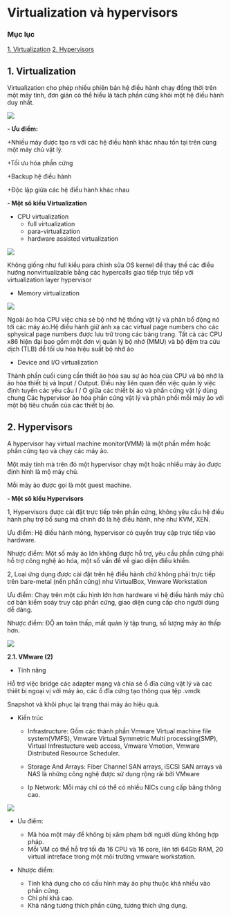 # Virtualization và hypervisors #

### Mục lục

[1. Virtualization](#virtualization)
[2. Hypervisors](#hypervisors)

<a name="virtualization"></a>
## 1. Virtualization ##
Virtualization cho phép nhiều phiên bản hệ điều hành chạy đồng thời trên một máy tính, đơn giản có thể hiểu là tách phần cứng khỏi một hệ điều hành duy nhất.

![](https://i.imgur.com/obNNl5Z.png)

**- Ưu điểm:**

+Nhiều máy được tạo ra với các hệ điều hành khác nhau tồn tại trên cùng một máy chủ vật lý.

+Tối ưu hóa phần cứng

+Backup hệ điều hành

+Độc lập giữa các hệ điều hành khác nhau

**- Một sô kiểu Virtualization**

- CPU virtualization
	+ full virtualization
	+ para-virtualization
	+ hardware assisted virtualization

![](https://i.imgur.com/kBjxlUu.png)

Không giống như full kiểu para chỉnh sửa OS kernel để thay thế các điều hướng nonvirtualizable bằng các hypercalls giao tiếp trực tiếp với virtualization layer hypervisor


- Memory virtualization

![](https://i.imgur.com/ADAFl8n.png)

Ngoài ảo hóa CPU việc chia sẻ bộ nhớ hệ thống vật lý và phân bổ động nó tới các máy ảo.Hệ điều hành giữ ánh xạ các virtual  page numbers cho các sphysical page numbers được lưu trữ trong các bảng trang. Tất cả các CPU x86 hiện đại bao gồm một đơn vị quản lý bộ nhớ (MMU) và bộ đệm tra cứu dịch (TLB) để tối ưu hóa hiệu suất bộ nhớ ảo

- Device and I/O virtualization

Thành phần cuối cùng cần thiết ảo hóa sau sự ảo hóa của CPU và bộ nhớ là ảo hóa thiết bị và Input / Output. Điều này liên quan đến việc quản lý việc định tuyến các yêu cầu I / O giữa các thiết bị ảo và phần cứng vật lý dùng chung
Các hypervisor ảo hóa phần cứng vật lý và phân phối mỗi máy ảo với một bộ tiêu chuẩn của các thiết bị ảo.

<a name="hypervisors"></a>
## 2. Hypervisors ##

A hypervisor hay virtual machine  monitor(VMM) là một phần mềm hoặc phần cứng tạo và chạy các máy ảo.

Một máy tính mà trên đó một hypervisor chạy một hoặc nhiều máy ảo được định hình là mộ máy chủ.

Mỗi máy ảo được gọi là một guest machine.

**- Một sô kiểu Hypervisors**

1, Hypervisors được cài đặt trực tiếp trên phần cứng, không yêu cầu hệ điều hành phụ trợ bổ sung mà chính đó là hệ điều hành, nhẹ như KVM, XEN.

Ưu điểm: Hệ điều hành mỏng, hypervisor có quyền truy cập trực tiếp vào hardware.

Nhược điểm: Một số máy ảo lớn không được hỗ trợ, yêu cầu phần cứng phải hỗ trợ công nghệ ảo hóa, một số vấn đề về giao diện điều khiển.

2, Loại ứng dụng được cài đặt trên hệ điều hành chứ không phải trực tiếp trên bare-metal (nền phần cứng) như VirtualBox, Vmware Workstation

Ưu điểm: Chạy trên một cấu hình lớn hơn hardware vì hệ điều hành máy chủ cơ bản kiểm soáy truy cập phần cứng, giao diện cung cấp cho người dùng dễ dàng.

Nhược điểm: ĐỘ an toàn thấp, mất quản lý tập trung, số lượng máy ảo thấp hơn.

![](https://i.imgur.com/v6KbBVe.png)



**2.1. VMware (2)**

- Tính năng

Hỗ trợ việc bridge các adapter mạng và chia sẻ ổ đĩa cứng vật lý và cac thiêt bị ngoại vị với máy ảo, các ổ đĩa cứng tạo thông qua tệp .vmdk

Snapshot và khôi phục lại trạng thái máy ảo hiệu quả.

- Kiến trúc

	+  Infrastructure: Gồm các thành phần Vmware Virtual machine file  system(VMFS), Vmware Virtual Symmetric Multi  processing(SMP), Virtual Infrestucture web access,  Vmware Vmotion, Vmware Distributed Resource  Scheduler.
	+  Storage And Arrays: Fiber Channel SAN arrays, iSCSI  SAN arrays và NAS là những công nghệ được sử dụng rộng rãi bởi VMware
	
	+ Ip Network: Mỗi máy chỉ có thể có nhiều NICs cung cấp băng thông cao.

![](https://i.imgur.com/lQ2yb1F.png)

- Ưu điểm:

	+ Mã hóa một máy để không bị xâm phạm bởi người dùng không hợp pháp.
	+ Mỗi VM có thể hỗ trợ tối đa 16 CPU và 16 core, lên tới 64Gb RAM, 20 virtual intreface trong một môi trường vmware workstation.
- Nhược điểm:

	+ Tính khả dụng cho có cấu hình máy ảo phụ thuộc khá nhiều vào phần cứng.
	+ Chi phí khá cao.
	+ Khả năng tương thích phần cứng, tương thích ứng dụng.

	